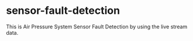 # sensor-fault-detection
This is Air Pressure System Sensor Fault Detection by using the live stream data.
